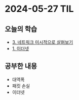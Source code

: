 # 2024-05-27 TIL
## 오늘의 학습
- [3. 네트워크 미시적으로 살펴보기](/서적/혼자%20공부하는%20네트워크/Chapter%2001.%20컴퓨터%20네트워크%20시작하기/3.%20네트워크%20미시적으로%20살펴보기.md)
- [1. 이더넷](/서적/혼자%20공부하는%20네트워크/Chapter%2002.%20물리%20계층과%20데이터%20링크%20계층/1.%20이더넷.md)

## 공부한 내용
- 대역폭
- 패킷 손실
- 이더넷